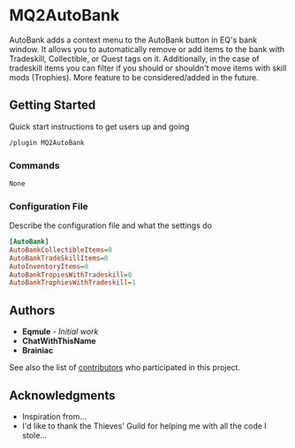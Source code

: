# MQ2AutoBank
AutoBank adds a context menu to the AutoBank button in EQ's bank window. It allows you to automatically remove or add items to the bank with Tradeskill, Collectible, or Quest tags on it. 
Additionally, in the case of tradeskill items you can filter if you should or shouldn't move items with skill mods (Trophies). 
More feature to be considered/added in the future. 

## Getting Started

Quick start instructions to get users up and going

```txt
/plugin MQ2AutoBank
```

### Commands
```txt
None
```

### Configuration File

Describe the configuration file and what the settings do

```Macroquest.ini
[AutoBank]
AutoBankCollectibleItems=0
AutoBankTradeSkillItems=0
AutoInventoryItems=0
AutoBankTropiesWithTradeskill=0
AutoBankTrophiesWithTradeskill=1
```

## Authors

* **Eqmule** - *Initial work*
* **ChatWithThisName**
* **Brainiac**


See also the list of [contributors](https://github.com/your/project/contributors) who participated in this project.

## Acknowledgments

* Inspiration from...
* I'd like to thank the Thieves' Guild for helping me with all the code I stole...
